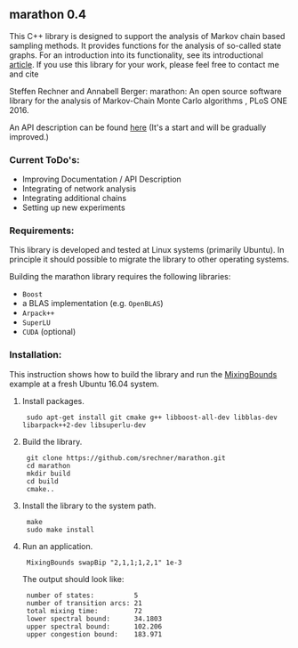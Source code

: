## marathon 0.4

This C++ library is designed to support the analysis of Markov chain based sampling methods. It provides functions for the analysis of so-called state graphs. For an introduction into its functionality, see its introductional [article](http://journals.plos.org/plosone/article?id=10.1371/journal.pone.0147935).
If you use this library for your work, please feel free to contact me and cite

Steffen Rechner and Annabell Berger:
marathon: An open source software library for the analysis of Markov-Chain Monte Carlo algorithms   , PLoS ONE 2016.

An API description can be found [here](./doc/marathon.pdf) (It's a start and will be gradually improved.)

### Current ToDo's:
* Improving Documentation / API Description
* Integrating of network analysis
* Integrating additional chains
* Setting up new experiments

### Requirements:

This library is developed and tested at Linux systems (primarily Ubuntu). In principle it should possible to migrate the library to other operating systems.

Building the marathon library requires the following libraries:
 * `Boost` 
 * a BLAS implementation (e.g. `OpenBLAS`)
 * `Arpack++`
 * `SuperLU`
 * `CUDA` (optional)

### Installation:

This instruction shows how to build the library and run the [MixingBounds](./applications/MixingBounds/) example at a fresh Ubuntu 16.04 system.

1. Install packages.

        sudo apt-get install git cmake g++ libboost-all-dev libblas-dev libarpack++2-dev libsuperlu-dev

2. Build the library.

        git clone https://github.com/srechner/marathon.git
        cd marathon
        mkdir build
        cd build
        cmake..
        
3. Install the library to the system path.

        make
        sudo make install

4. Run an application.

        MixingBounds swapBip "2,1,1;1,2,1" 1e-3

   The output should look like:

        number of states:          5
        number of transition arcs: 21
        total mixing time:         72
        lower spectral bound:      34.1803
        upper spectral bound:      102.206
        upper congestion bound:    183.971


